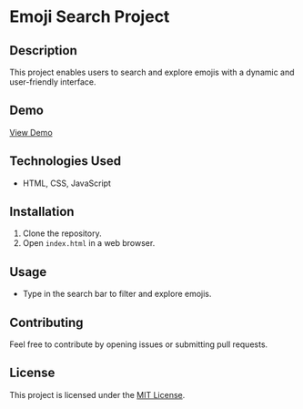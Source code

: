 # Emoji Search Project

## Description

This project enables users to search and explore emojis with a dynamic and user-friendly interface.

## Demo

[View Demo](<https://jishuchouhan.github.io/Frontend-Assignment/JavaScript/Emoji-Project/>)

## Technologies Used

- HTML, CSS, JavaScript

## Installation

1. Clone the repository.
2. Open `index.html` in a web browser.

## Usage

- Type in the search bar to filter and explore emojis.

## Contributing

Feel free to contribute by opening issues or submitting pull requests.

## License

This project is licensed under the [MIT License](LICENSE).
